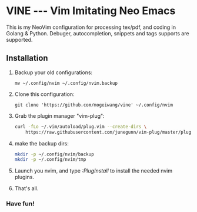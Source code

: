 # VINE --- Vim Imitating Neo Emacs

This is my NeoVim configuration for processing tex/pdf, and coding in Golang & Python.
Debuger, autocompletion, snippets and tags supports are supported.

## Installation
1. Backup your old configurations:

    `mv ~/.config/nvim ~/.config/nvim.backup`

2. Clone this configuration:

    `git clone 'https://github.com/mogeiwang/vine' ~/.config/nvim`

3. Grab the plugin manager "vim-plug": 
    
    ```sh
    curl -fLo ~/.vim/autoload/plug.vim --create-dirs \
        https://raw.githubusercontent.com/junegunn/vim-plug/master/plug.vim
    ```
    
4. make the backup dirs:

    ```sh
    mkdir -p ~/.config/nvim/backup
    mkdir -p ~/.config/nvim/tmp
    ```

5. Launch you nvim, and type *:PlugInstall* to install the needed nvim plugins.
6. That's all.

### Have fun!
